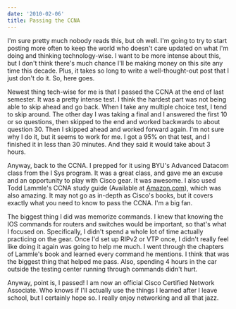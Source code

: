 ```yaml
---
date: '2010-02-06'
title: Passing the CCNA
---
```


I'm sure pretty much nobody reads this, but oh well. I'm going to try to start posting more often to keep the world who doesn't care updated on what I'm doing and thinking technology-wise. I want to be more intense about this, but I don't think there's much chance I'll be making money on this site any time this decade. Plus, it takes so long to write a well-thought-out post that I just don't do it. So, here goes.

Newest thing tech-wise for me is that I passed the CCNA at the end of last semester. It was a pretty intense test. I think the hardest part was not being able to skip ahead and go back. When I take any multiple choice test, I tend to skip around. The other day I was taking a final and I answered the first 10 or so questions, then skipped to the end and worked backwards to about question 30. Then I skipped ahead and worked forward again. I'm not sure why I do it, but it seems to work for me. I got a 95% on that test, and I finished it in less than 30 minutes. And they said it would take about 3 hours.

Anyway, back to the CCNA. I prepped for it using BYU's Advanced Datacom class from the I Sys program. It was a great class, and gave me an excuse and an opportunity to play with Cisco gear. It was awesome. I also used Todd Lammle's CCNA study guide (Available at <a href="http://www.amazon.com/CCNA-Certified-Network-Associate-640-802/dp/0470110082/ref=sr_1_1?ie=UTF8&amp;s=books&amp;qid=1265512040&amp;sr=8-1" target="_self">Amazon.com</a>), which was also amazing. It may not go as in-depth as Cisco's books, but it covers exactly what you need to know to pass the CCNA. I'm a big fan.

The biggest thing I did was memorize commands. I knew that knowing the IOS commands for routers and switches would be important, so that's what I focused on. Specifically, I didn't spend a whole lot of time actually practicing on the gear. Once I'd set up RIPv2 or VTP once, I didn't really feel like doing it again was going to help me much. I went through the chapters of Lammle's book and learned every command he mentions. I think that was the biggest thing that helped me pass. Also, spending 4 hours in the car outside the testing center running through commands didn't hurt.

Anyway, point is, I passed! I am now an official Cisco Certified Network Associate. Who knows if I'll actually use the things I learned after I leave school, but I certainly hope so. I really enjoy networking and all that jazz.
